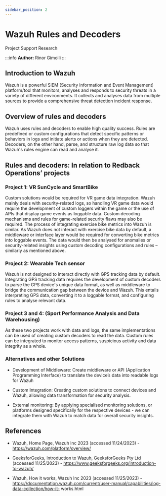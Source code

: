 ```yaml
---
sidebar_position: 2
---
```


# Wazuh Rules and Decoders
Project Support Research

:::info
**Author:** Rinor Gimolli
:::

## Introduction to Wazuh

Wazuh is a powerful SIEM (Security Information and Event Management) platform/tool that
monitors, analyses and responds to security threats in a variety of different environments. It
collects and analyses data from multiple sources to provide a comprehensive threat
detection incident response.

## Overview of rules and decoders

Wazuh uses rules and decoders to enable high quality success. Rules are predefined or
custom configurations that detect specific patterns or behaviors in logs and initiate alerts or
actions when they are detected. Decoders, on the other hand, parse, and structure raw log
data so that Wazuh's rules engine can read and analyse it.

## Rules and decoders: In relation to Redback Operations’ projects

### Project 1: VR SunCycle and SmartBike

Custom solutions would be required for VR game data integration. Wazuh mainly deals with
security-related logs, so handling VR game data would require the development of custom
loggers within the game or the use of APIs that display game events as loggable data.
Custom decoding mechanisms and rules for game-related security flaws may also be
required. The process of integrating exercise bike metrics into Wazuh is similar. As Wazuh
does not interact with exercise bike data by default, a middleware or interface layer would
be required for converting bike metrics into loggable events. The data would then be
analysed for anomalies or security-related insights using custom decoding configurations
and rules – similarly as mentioned above.

### Project 2: Wearable Tech sensor

Wazuh is not designed to interact directly with GPS tracking data by default. Integrating GPS
tracking data requires the development of custom decoders to parse the GPS device's
unique data format, as well as middleware to bridge the communication gap between the
device and Wazuh. This entails interpreting GPS data, converting it to a loggable format, and
configuring rules to analyse relevant data.

### Project 3 and 4: (Sport Performance Analysis and Data Warehousing)

As these two projects work with data and logs, the same implementations can be used of
creating custom decoders to read the data. Custom rules can be integrated to monitor
access patterns, suspicious activity and data integrity as a whole.

### Alternatives and other Solutions

- Development of Middleware: Create middleware or API (Application Programming Interface)
to translate the device’s data into readable logs for Wazuh

- Custom Integration: Creating custom solutions to connect devices and Wazuh, allowing data
transformation for security analysis.

- External monitoring: By applying specialised monitoring solutions, or platforms designed
specifically for the respective devices - we can integrate them with Wazuh to match data for
overall security insights.

## References

- Wazuh, Home Page, Wazuh Inc 2023 (accessed 11/24/2023) -
https://wazuh.com/platform/overview/

- GeeksforGeeks, Introduction to Wazuh, GeeksforGeeks Pty Ltd (accessed 11/25/2023) -
https://www.geeksforgeeks.org/introduction-to-wazuh/

- Wazuh, How it works, Wazuh Inc 2023 (accessed 11/25/2023) -
https://documentation.wazuh.com/current/user-manual/capabilities/log-data-collection/how-it-
works.html
